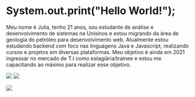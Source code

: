 # System.out.print("Hello World!");

Meu nome é Julia, tenho 21 anos, sou estudante de análise e desenvolvimento de sistemas na Unisinos e estou migrando da área de geologia do petróleo para desenvolvimento web. Atualmente estou estudando backend com foco nas linguagens Java e Javascript, realizando cursos e projetos em diversas plataformas. Meu objetivo é ainda em 2021 ingressar no mercado de T.I como estagiária/trainee e estou me capacitando ao máximo para realizar esse objetivo.  

<img src="https://img.shields.io/badge/JavaScript-323330?style=for-the-badge&logo=javascript&logoColor=F7DF1E" /> <img src="https://img.shields.io/badge/Java-ED8B00?style=for-the-badge&logo=java&logoColor=white" />

<img src="https://miro.medium.com/max/400/0*VV3Nmxgv3KX4sLhr.gif" />
